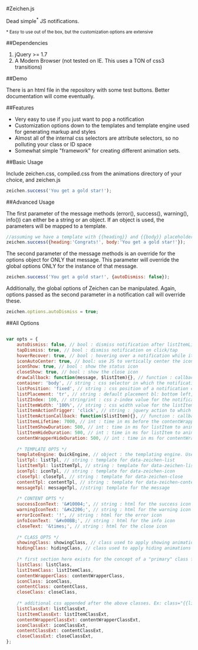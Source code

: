 #Zeichen.js

Dead simple<sup>*</sup> JS notifications.

<sub>* Easy to use out of the box, but the customization options are extensive</sub>

##Dependencies

1. jQuery >= 1.7
2. A Modern Browser (not tested on IE. This uses a TON of css3 transitions)

##Demo

There is an html file in the repository with some test buttons. Better documentation will come eventually.

##Features

* Very easy to use if you just want to pop a notification
* Customization options down to the templates and template engine used for generating markup and styles
* Almost all of the internal css selectors are attribute selectors, so no polluting your class or ID space
* Somewhat simple "framework" for creating different animation sets.

##Basic Usage

Include zeichen.css, compiled.css from the animations directory of your choice, and zeichen.js

```javascript
zeichen.success('You get a gold star!');
```

##Advanced Usage

The first parameter of the message methods (error(), success(), warning(), info()) can either be a string or an object. If an object is used, the parameters will be mapped to a template.

```javascript
//assuming we have a template with {{heading}} and {{body}} placeholders
zeichen.success({heading:'Congrats!', body:'You get a gold star!'});
```

The second parameter of the message methods is an override for the options object for ONLY that message. This parameter will override the global options ONLY for the instance of that message.

```javascript
zeichen.success('You get a gold star!', {autoDismiss: false});
```

Additionally, the global options of Zeichen can be manipulated. Again, options passed as the second parameter in a notification call will override these.

```javascript
zeichen.options.autoDismiss = true;
```


##All Options

```javascript

var opts = {
    autoDismiss: false, // bool : dismiss notification after listItemLifetime
    tapDismiss: true, // bool : dismiss notification on click/tap 
    hoverRecover: true, // bool : hovering over a notification while it is dismissing, restore it
    iconAutoCenter: true, // bool: use JS to vertically center the icon in data-zeichen-content-wrapper
    iconShow: true, // bool : show the status icon
    closeShow: true, // bool : show the close icon
    drawCallback: function(message, $listItem){}, // function : callback that fires after the notification is added to dom
    container: 'body', // string : css selector in which the notification container will be added
    listPosition: 'fixed', // string : css position of a notification container
    listPlacement: 'tr', // string : default placement bl: bottom left, tm: top middle, etc
    listZIndex: 100, // string/int : css z-index value for the notification container
    listItemWidth: '100%', // string : css width value for the listItem
    listItemActionTrigger: 'click', // string : jquery action to which listItemCallback is bound
    listItemActionCallback: function($listItem){}, // function : callback that fires on listItemActionTrigger
    listItemLifetime: 7000, // int : time in ms before the contentWrapper hide animation begins
    listItemShowDuration: 500, // int : time in ms for listItem to animate before the contentWrapper show animation begins
    listItemHideDuration: 500, // int : time in ms for listItem to animate before the listItem is removed from dom
    contentWrapperHideDuration: 500, // int : time in ms for contentWrapper to animate before listItem hide animation starts
    
    /* TEMPLATE OPTS */
    templateEngine: QuickEngine, // object : the templating engine. Used like content = opts.templateEngine.compile(template).render(context)
    listTpl: listTpl, // string : template for data-zeichen-list
    listItemTpl: listItemTpl, // string : template for data-zeichen-list-item. Should nest data-zeichen-content-wrapper
    iconTpl: iconTpl, // string : template for data-zeichen-icon
    closeTpl: closeTpl, // string : template for data-zeichen-close
    contentTpl: contentTpl, // string : template for data-zeichen-content
    messageTpl: messageTpl, //string: template for the message
    
    /* CONTENT OPTS */
    successIconText: '&#10004;', // string : html for the success icon
    warningIconText: '&#x2206;', // string : html for the warning icon
    errorIconText: '!', // string : html for the error icon
    infoIconText: '&#x00BB;', // string : html for the info icon
    closeText: '&times;', // string : html for the close icon
    
    /* CLASS OPTS */
    showingClass: showingClass, // class used to apply showing animations
    hidingClass: hidingClass, // class used to apply hiding animations
    
    /* first section here exists for the concept of a "primary" class for each element */
    listClass: listClass, 
    listItemClass: listItemClass,
    contentWrapperClass: contentWrapperClass,
    iconClass: iconClass,
    contentClass: contentClass,
    closeClass: closeClass,
    
    /* additional css appended after the above classes. Ex: class="{{listClass}} {{listClassExt}}" */
    listClassExt: listClassExt,
    listItemClassExt: listItemClassExt,
    contentWrapperClassExt: contentWrapperClassExt,
    iconClassExt: iconClassExt,
    contentClassExt: contentClassExt,
    closeClassExt: closeClassExt,
};
```
